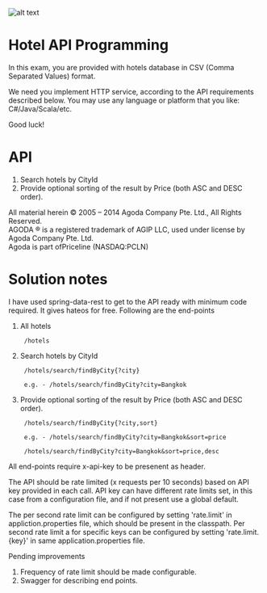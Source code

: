 ![alt text](http://cdn0.agoda.net/images/MVC/default/logo-agoda-mobile@2X.png "agoda")

Hotel API Programming
===================
In this exam, you are provided with hotels database in CSV (Comma Separated Values) format. 

We need you implement HTTP service, according to the API requirements described below.
You may use any language or platform that you like: C#/Java/Scala/etc.

Good luck!


API
======
  1. Search hotels by CityId
  2. Provide optional sorting of the result by Price (both ASC and DESC order).





All material herein © 2005 – 2014 Agoda Company Pte. Ltd., All Rights Reserved.<br />
AGODA ® is a registered trademark of AGIP LLC, used under license by Agoda Company Pte. Ltd.<br />
Agoda is part ofPriceline (NASDAQ:PCLN)<br />


Solution notes
==============

I have used spring-data-rest to get to the API ready with minimum code required. It gives hateos for free. Following are the end-points

  1. All hotels
      
          /hotels
  
  2. Search hotels by CityId
      
          /hotels/search/findByCity{?city}
      
          e.g. - /hotels/search/findByCity?city=Bangkok
  3. Provide optional sorting of the result by Price (both ASC and DESC order).
      
          /hotels/search/findByCity{?city,sort}
  
          e.g. - /hotels/search/findByCity?city=Bangkok&sort=price
            
          /hotels/search/findByCity?city=Bangkok&sort=price,desc
     

All end-points require x-api-key to be presenent as header. 


The API should be rate limited (x requests per 10 seconds) based on API key provided in each call.
API key can have different rate limits set, in this case from a configuration file, and if not present use a global default.

The per second rate limit can be configured by setting 'rate.limit' in appliction.properties file, which should be present in the classpath.
Per second rate limit a for specific keys can be configured by setting 'rate.limit.{key}' in same application.properties file.

Pending improvements

1. Frequency of rate limit should be made configurable.
2. Swagger for describing end points.
